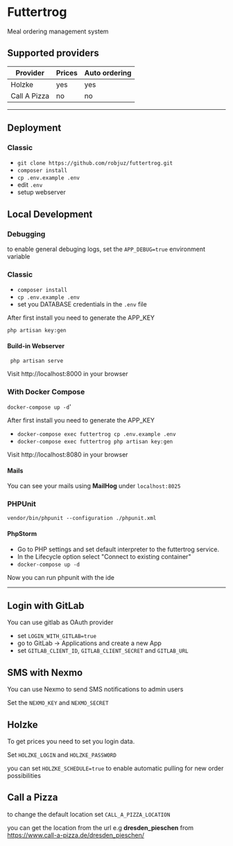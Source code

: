 # Futtertrog

Meal ordering management system

## Supported providers
| Provider | Prices | Auto ordering |
| -------- | ------ | ------------- |
| Holzke | yes  | yes |
| Call A Pizza | no | no
---

## Deployment

### Classic

* ```git clone https://github.com/robjuz/futtertrog.git```
* ```composer install```
* ```cp .env.example .env```
* edit `.env`
* setup webserver

## Local Development

### Debugging
to enable general debuging logs, set the `APP_DEBUG=true` environment variable

### Classic
* `composer install`
* `cp .env.example .env`
* set you DATABASE credentials in the `.env` file

After first install you need to generate the APP_KEY

```php artisan key:gen```

#### Build-in Webserver
``` php artisan serve```

Visit http://localhost:8000 in your browser

### With Docker Compose

`docker-compose up -d`'

After first install you need to generate the APP_KEY

* `docker-compose exec futtertrog cp .env.example .env`
* `docker-compose exec futtertrog php artisan key:gen`


Visit http://localhost:8080 in your browser

#### Mails

You can see your mails using __MailHog__ under ```localhost:8025```

### PHPUnit

```vendor/bin/phpunit --configuration ./phpunit.xml```

#### PhpStorm
* Go to PHP settings and set default interpreter to the futtertrog service.
* In the Lifecycle option select "Connect to existing container" 
* `docker-compose up -d`

Now you can run phpunit with the ide

---

## Login with GitLab

You can use gitlab as OAuth provider
* set `LOGIN_WITH_GITLAB=true`
* go to GitLab -> Applications and create a new App
* set `GITLAB_CLIENT_ID`, `GITLAB_CLIENT_SECRET` and `GITLAB_URL`

## SMS with Nexmo
You can use Nexmo to send SMS notifications to admin users

Set the `NEXMO_KEY` and `NEXMO_SECRET`

## Holzke
To get prices you need to set you login data.

Set `HOLZKE_LOGIN` and `HOLZKE_PASSWORD`

you can set `HOLZKE_SCHEDULE=true` to enable automatic pulling for new order possibilities

## Call a Pizza
to change the default location set `CALL_A_PIZZA_LOCATION`

you can get the location from the url e.g __dresden_pieschen__ from https://www.call-a-pizza.de/dresden_pieschen/

